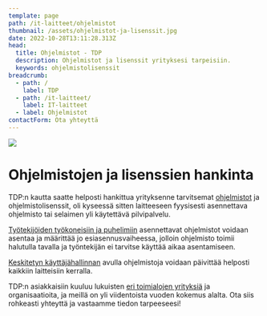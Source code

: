 ```yaml
---
template: page
path: /it-laitteet/ohjelmistot
thumbnail: /assets/ohjelmistot-ja-lisenssit.jpg
date: 2022-10-28T13:11:28.313Z
head:
  title: Ohjelmistot - TDP
  description: Ohjelmistot ja lisenssit yrityksesi tarpeisiin.
  keywords: ohjelmistolisenssit
breadcrumb:
  - path: /
    label: TDP
  - path: /it-laitteet/
    label: IT-laitteet
  - label: Ohjelmistot
contactForm: Ota yhteyttä
---
```

![](/assets/ohjelmistot-ja-lisenssit.jpg)

# Ohjelmistojen ja lisenssien hankinta

TDP:n kautta saatte helposti hankittua yrityksenne tarvitsemat [ohjelmistot](https://www.tdp.fi/ohjelmistot) ja ohjelmistolisenssit, oli kyseessä sitten laitteeseen fyysisesti asennettava ohjelmisto tai selaimen yli käytettävä pilvipalvelu.

<a href="/it-laitteet/tyontekijat">Työtekijöiden työkoneisiin ja puhelimiin</a> asennettavat ohjelmistot voidaan asentaa ja määrittää jo esiasennusvaiheessa, jolloin ohjelmisto toimii halutulla tavalla ja työntekijän ei tarvitse käyttää aikaa asentamiseen. 

<a href="/it-palvelut/keskitetty-hallinta">Keskitetyn käyttäjähallinnan</a> avulla ohjelmistoja voidaan päivittää helposti kaikkiin laitteisiin kerralla.

TDP:n asiakkaisiin kuuluu lukuisten <a href="/referenssit">eri toimialojen yrityksiä</a> ja organisaatioita, ja meillä on yli viidentoista vuoden kokemus alalta. Ota siis rohkeasti yhteyttä ja vastaamme tiedon tarpeeseesi!